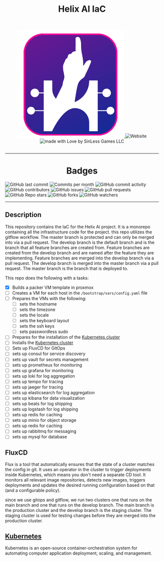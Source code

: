 <div  align="center">
  <h1 size="7">
    Helix AI IaC
  </h1>
</div>
<br/>
<br/>
<div align="center">
    <a href="https://helixaibot.com/" target="blank">
        <img
            src="https://github.com/SinLess-Games-LLC/Helix/blob/master/DOCS/images/logos/Favicon-01.png?raw=true"
            width="350"
            alt="Helix Ai Logo"
        />
    </a>
    <img alt="Website" src="https://img.shields.io/website?url=https%3A%2F%2Fhelixaibot.com" />
    <img alt="made with Love by SinLess Games LLC" src="https://img.shields.io/badge/Made%20with%20%E2%9D%A4%EF%B8%8F%20by-SinLess%20Games%20LLC-green.svg?style=for-the-badge)" />
</div>
<br/>

---

<div  align="center">
  <h1 size="7">
    Badges
  </h1>
</div>

![GitHub last commit](https://img.shields.io/github/last-commit/SinLess-Games-LLC/Helix-Ai-IaC?style=for-the-badge)
![Commits per month](https://img.shields.io/github/commit-activity/m/SinLess-Games-LLC/Helix-Ai-IaC?style=for-the-badge)
![GitHub commit activity](https://img.shields.io/github/commit-activity/y/SinLess-Games-LLC/Helix-Ai-IaC?style=for-the-badge)
![GitHub contributors](https://img.shields.io/github/contributors/SinLess-Games-LLC/Helix-Ai-IaC?style=for-the-badge)
![GitHub issues](https://img.shields.io/github/issues/SinLess-Games-LLC/Helix-Ai-IaC?style=for-the-badge)
![GitHub pull requests](https://img.shields.io/github/issues-pr/SinLess-Games-LLC/Helix-Ai-IaC?style=for-the-badge)
![GitHub Repo stars](https://img.shields.io/github/stars/SinLess-Games-LLC/Helix-Ai-IaC?style=for-the-badge)
![GitHub forks](https://img.shields.io/github/forks/SinLess-Games-LLC/Helix-Ai-IaC?style=for-the-badge)
![GitHub watchers](https://img.shields.io/github/watchers/SinLess-Games-LLC/Helix-Ai-IaC?style=for-the-badge)



---

## Description

This repository contains the IaC for the Helix Ai project. It is a monorepo containing all the infrastructure code for the project.
this repo utilizes the gitflow workflow. The master branch is protected and can only be merged into via a pull request. The develop branch is the default branch and is the branch that all feature branches are created from. Feature branches are created from the develop branch and are named after the feature they are implementing. Feature branches are merged into the develop branch via a pull request. The develop branch is merged into the master branch via a pull request. The master branch is the branch that is deployed to.

This repo does the following with a tasks:

- [x] Builds a packer VM template in proxmox
- [ ] Creates a VM for each host in the `/bootstrap/vars/config.yaml` file
- [ ] Prepares the VMs with the following:
  - [ ] sets the hostname
  - [ ] sets the timezone
  - [ ] sets the locale
  - [ ] sets the keyboard layout
  - [ ] sets the ssh keys
  - [ ] sets passwordless sudo
- [ ] Prepares for the installation of the [Kubernetes cluster](/docs/Kubernetes.md)
- [ ] Installs the [Kubernetes cluster](/docs/Kubernetes.md)
- [ ] Sets up FluxCD for GitOps
- [ ] sets up consul for service discovery
- [ ] sets up vault for secrets management
- [ ] sets up prometheus for monitoring
- [ ] sets up grafana for monitoring
- [ ] sets up loki for log aggregation
- [ ] sets up tempo for tracing
- [ ] sets up jaeger for tracing
- [ ] sets up elasticsearch for log aggregation
- [ ] sets up kibana for data visualization
- [ ] sets up beats for log shipping
- [ ] sets up logstash for log shipping
- [ ] sets up redis for caching
- [ ] sets up minio for object storage
- [ ] sets up redis for caching
- [ ] sets up rabbitmq for messaging
- [ ] sets up mysql for database

## FluxCD

Flux is a tool that automatically ensures that the state of a cluster matches the config in git. It uses an operator in the cluster to trigger deployments inside Kubernetes, which means you don't need a separate CD tool. It monitors all relevant image repositories, detects new images, triggers deployments and updates the desired running configuration based on that (and a configurable policy).

since we use gitops and gitflow, we run two clusters one that runs on the main branch and one that runs on the develop branch. The main branch is the production cluster and the develop branch is the staging cluster. The staging cluster is used for testing changes before they are merged into the production cluster.

## [Kubernetes](/docs/Kubernetes.md)

Kubernetes is an open-source container-orchestration system for automating computer application deployment, scaling, and management.
